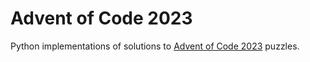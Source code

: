 # Advent of Code 2023
Python implementations of solutions to [Advent of Code 2023](https://adventofcode.com/2023/) puzzles.